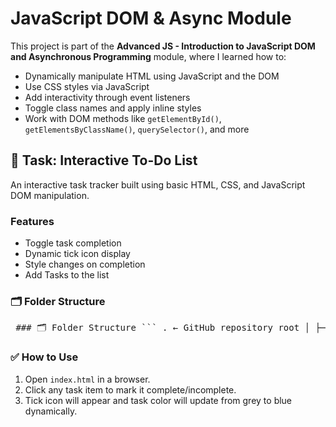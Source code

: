 # JavaScript DOM & Async Module

This project is part of the **Advanced JS - Introduction to JavaScript DOM and Asynchronous Programming** module, where I learned how to:
- Dynamically manipulate HTML using JavaScript and the DOM
- Use CSS styles via JavaScript
- Add interactivity through event listeners
- Toggle class names and apply inline styles
- Work with DOM methods like `getElementById()`, `getElementsByClassName()`, `querySelector()`, and more



## 📌 Task: Interactive To-Do List

An interactive task tracker built using basic HTML, CSS, and JavaScript DOM manipulation.

### Features

- Toggle task completion
- Dynamic tick icon display
- Style changes on completion
- Add Tasks to the list

### 🗂 Folder Structure
<pre> ### 🗂 Folder Structure ``` . ← GitHub repository root │ ├── README.md ← Overview of the entire module │ ├── tasks/ │ ├── todo-interactive/ ← Task folder: Build a Simple Interactive To-Do List │ │ ├── index.html ← HTML structure │ │ ├── style.css ← CSS styling │ │ └── script.js ← JavaScript interactivity │ │ │ └── ... ← Other tasks │ └── assets/ ← Optional: shared icons, images, or assets ``` </pre>
      
### ✅ How to Use

1. Open `index.html` in a browser.
2. Click any task item to mark it complete/incomplete.
3. Tick icon will appear and task color will update from grey to blue dynamically.




